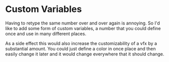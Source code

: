 # Custom Variables

Having to retype the same number over and over again is annoying. So I'd like to add some form of custom variables, a number that you could define once and use in many different places.

As a side effect this would also increase the customizability of a vfx by a substantial amount. You could just define a color in once place and then easily change it later and it would change everywhere that it should change.
